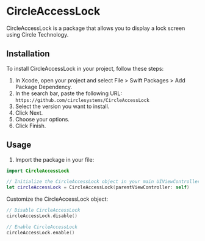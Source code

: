 # CircleAccessLock

CircleAccessLock is a package that allows you to display a lock screen using Circle Technology.

## Installation

To install CircleAccessLock in your project, follow these steps:

1. In Xcode, open your project and select File > Swift Packages > Add Package Dependency.
2. In the search bar, paste the following URL: `https://github.com/circlesystems/CircleAccessLock`
3. Select the version you want to install.
4. Click Next.
5. Choose your options.
6. Click Finish.

## Usage

1. Import the package in your file:

```swift
import CircleAccessLock

// Initialize the CircleAccessLock object in your main UIViewController:
let circleAccessLock = CircleAccessLock(parentViewController: self)
````

Customize the CircleAccessLock object:

```swift
// Disable CircleAccessLock
circleAccessLock.disable()

// Enable CircleAccessLock
circleAccessLock.enable()
